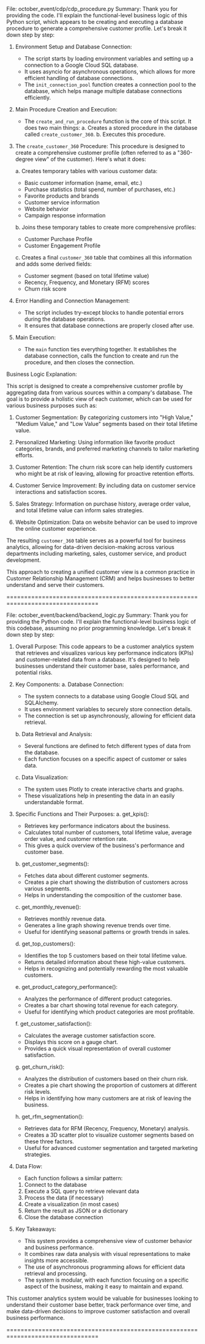 File: october_event/cdp/cdp_procedure.py
Summary: Thank you for providing the code. I'll explain the functional-level business logic of this Python script, which appears to be creating and executing a database procedure to generate a comprehensive customer profile. Let's break it down step by step:

1. Environment Setup and Database Connection:
   - The script starts by loading environment variables and setting up a connection to a Google Cloud SQL database.
   - It uses asyncio for asynchronous operations, which allows for more efficient handling of database connections.
   - The `init_connection_pool` function creates a connection pool to the database, which helps manage multiple database connections efficiently.

2. Main Procedure Creation and Execution:
   - The `create_and_run_procedure` function is the core of this script. It does two main things:
     a. Creates a stored procedure in the database called `create_customer_360`.
     b. Executes this procedure.

3. The `create_customer_360` Procedure:
   This procedure is designed to create a comprehensive customer profile (often referred to as a "360-degree view" of the customer). Here's what it does:

   a. Creates temporary tables with various customer data:
      - Basic customer information (name, email, etc.)
      - Purchase statistics (total spend, number of purchases, etc.)
      - Favorite products and brands
      - Customer service information
      - Website behavior
      - Campaign response information

   b. Joins these temporary tables to create more comprehensive profiles:
      - Customer Purchase Profile
      - Customer Engagement Profile

   c. Creates a final `customer_360` table that combines all this information and adds some derived fields:
      - Customer segment (based on total lifetime value)
      - Recency, Frequency, and Monetary (RFM) scores
      - Churn risk score

4. Error Handling and Connection Management:
   - The script includes try-except blocks to handle potential errors during the database operations.
   - It ensures that database connections are properly closed after use.

5. Main Execution:
   - The `main` function ties everything together. It establishes the database connection, calls the function to create and run the procedure, and then closes the connection.

Business Logic Explanation:

This script is designed to create a comprehensive customer profile by aggregating data from various sources within a company's database. The goal is to provide a holistic view of each customer, which can be used for various business purposes such as:

1. Customer Segmentation: By categorizing customers into "High Value," "Medium Value," and "Low Value" segments based on their total lifetime value.

2. Personalized Marketing: Using information like favorite product categories, brands, and preferred marketing channels to tailor marketing efforts.

3. Customer Retention: The churn risk score can help identify customers who might be at risk of leaving, allowing for proactive retention efforts.

4. Customer Service Improvement: By including data on customer service interactions and satisfaction scores.

5. Sales Strategy: Information on purchase history, average order value, and total lifetime value can inform sales strategies.

6. Website Optimization: Data on website behavior can be used to improve the online customer experience.

The resulting `customer_360` table serves as a powerful tool for business analytics, allowing for data-driven decision-making across various departments including marketing, sales, customer service, and product development.

This approach to creating a unified customer view is a common practice in Customer Relationship Management (CRM) and helps businesses to better understand and serve their customers.

================================================================================

File: october_event/backend/backend_logic.py
Summary: Thank you for providing the Python code. I'll explain the functional-level business logic of this codebase, assuming no prior programming knowledge. Let's break it down step by step:

1. Overall Purpose:
This code appears to be a customer analytics system that retrieves and visualizes various key performance indicators (KPIs) and customer-related data from a database. It's designed to help businesses understand their customer base, sales performance, and potential risks.

2. Key Components:
   a. Database Connection:
      - The system connects to a database using Google Cloud SQL and SQLAlchemy.
      - It uses environment variables to securely store connection details.
      - The connection is set up asynchronously, allowing for efficient data retrieval.

   b. Data Retrieval and Analysis:
      - Several functions are defined to fetch different types of data from the database.
      - Each function focuses on a specific aspect of customer or sales data.

   c. Data Visualization:
      - The system uses Plotly to create interactive charts and graphs.
      - These visualizations help in presenting the data in an easily understandable format.

3. Specific Functions and Their Purposes:
   a. get_kpis():
      - Retrieves key performance indicators about the business.
      - Calculates total number of customers, total lifetime value, average order value, and customer retention rate.
      - This gives a quick overview of the business's performance and customer base.

   b. get_customer_segments():
      - Fetches data about different customer segments.
      - Creates a pie chart showing the distribution of customers across various segments.
      - Helps in understanding the composition of the customer base.

   c. get_monthly_revenue():
      - Retrieves monthly revenue data.
      - Generates a line graph showing revenue trends over time.
      - Useful for identifying seasonal patterns or growth trends in sales.

   d. get_top_customers():
      - Identifies the top 5 customers based on their total lifetime value.
      - Returns detailed information about these high-value customers.
      - Helps in recognizing and potentially rewarding the most valuable customers.

   e. get_product_category_performance():
      - Analyzes the performance of different product categories.
      - Creates a bar chart showing total revenue for each category.
      - Useful for identifying which product categories are most profitable.

   f. get_customer_satisfaction():
      - Calculates the average customer satisfaction score.
      - Displays this score on a gauge chart.
      - Provides a quick visual representation of overall customer satisfaction.

   g. get_churn_risk():
      - Analyzes the distribution of customers based on their churn risk.
      - Creates a pie chart showing the proportion of customers at different risk levels.
      - Helps in identifying how many customers are at risk of leaving the business.

   h. get_rfm_segmentation():
      - Retrieves data for RFM (Recency, Frequency, Monetary) analysis.
      - Creates a 3D scatter plot to visualize customer segments based on these three factors.
      - Useful for advanced customer segmentation and targeted marketing strategies.

4. Data Flow:
   - Each function follows a similar pattern:
   1. Connect to the database
   2. Execute a SQL query to retrieve relevant data
   3. Process the data (if necessary)
   4. Create a visualization (in most cases)
   5. Return the result as JSON or a dictionary
   6. Close the database connection

5. Key Takeaways:
   - This system provides a comprehensive view of customer behavior and business performance.
   - It combines raw data analysis with visual representations to make insights more accessible.
   - The use of asynchronous programming allows for efficient data retrieval and processing.
   - The system is modular, with each function focusing on a specific aspect of the business, making it easy to maintain and expand.

This customer analytics system would be valuable for businesses looking to understand their customer base better, track performance over time, and make data-driven decisions to improve customer satisfaction and overall business performance.

================================================================================

